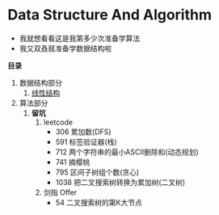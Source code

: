 # Data Structure And Algorithm
- 我就想看看这是我第多少次准备学算法
- 我又双叒叕准备学数据结构啦

**目录**
1. 数据结构部分
    1. [线性结构](./LinearList/README.md)
2. 算法部分
    1. **留坑**
        1. leetcode
            - 306 累加数(DFS)
            - 591 标签验证器(栈)
            - 712 两个字符串的最小ASCII删除和(动态规划)
            - 741 摘樱桃
            - 795 区间子树组个数(贪心)
            - 1038 把二叉搜索树转换为累加树(二叉树)
        2. 剑指 Offer
            - 54 二叉搜索树的第K大节点
